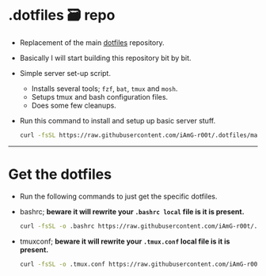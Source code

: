 # .dotfiles 🗃  repo

- Replacement of the main [dotfiles](https://github.com/iAmG-r00t/dotfiles) repository.
- Basically I will start building this repository bit by bit.

- Simple server set-up script.
  - Installs several tools; `fzf`, `bat`, `tmux` and `mosh`.
  - Setups tmux and bash configuration files.
  - Does some few cleanups.

- Run this command to install and setup up basic server stuff.

  ```sh
  curl -fsSL https://raw.githubusercontent.com/iAmG-r00t/.dotfiles/main/servers.sh | bash
  ```

---

# Get the dotfiles

- Run the following commands to just get the specific dotfiles.

- bashrc; **beware it will rewrite your `.bashrc local` file is it is present.**
  
  ```sh
  curl -fsSL -o .bashrc https://raw.githubusercontent.com/iAmG-r00t/.dotfiles/main/bashrc
  ```

- tmuxconf; **beware it will rewrite your `.tmux.conf` local file is it is present.**

  ```sh
  curl -fsSL -o .tmux.conf https://raw.githubusercontent.com/iAmG-r00t/.dotfiles/main/tmux.conf
  ```
